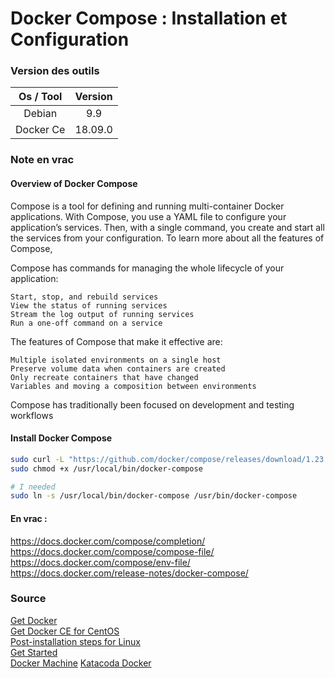 # Docker Compose : Installation et Configuration

### Version des outils

| Os / Tool | Version |
| :-------: | :-----: |
|   Debian  |   9.9   |
| Docker Ce | 18.09.0 |

### Note en vrac

#### Overview of Docker Compose

Compose is a tool for defining and running multi-container Docker applications. With Compose, you use a YAML file to configure your application’s services. Then, with a single command, you create and start all the services from your configuration. To learn more about all the features of Compose,

Compose has commands for managing the whole lifecycle of your application:

    Start, stop, and rebuild services
    View the status of running services
    Stream the log output of running services
    Run a one-off command on a service

The features of Compose that make it effective are:

    Multiple isolated environments on a single host
    Preserve volume data when containers are created
    Only recreate containers that have changed
    Variables and moving a composition between environments

Compose has traditionally been focused on development and testing workflows

#### Install Docker Compose

```sh
sudo curl -L "https://github.com/docker/compose/releases/download/1.23.2/docker-compose-$(uname -s)-$(uname -m)" -o /usr/local/bin/docker-compose
sudo chmod +x /usr/local/bin/docker-compose

# I needed
sudo ln -s /usr/local/bin/docker-compose /usr/bin/docker-compose
```

#### En vrac :

<https://docs.docker.com/compose/completion/>  
<https://docs.docker.com/compose/compose-file/>  
<https://docs.docker.com/compose/env-file/>  
<https://docs.docker.com/release-notes/docker-compose/>  

### Source

[Get Docker](https://docs.docker.com/install/)  
[Get Docker CE for CentOS](https://docs.docker.com/install/linux/docker-ce/centos/)  
[Post-installation steps for Linux](https://docs.docker.com/install/linux/linux-postinstall/)  
[Get Started](https://docs.docker.com/get-started/)  
[Docker Machine](https://docs.docker.com/machine/overview/)
[Katacoda Docker](https://www.katacoda.com/courses/docker)
